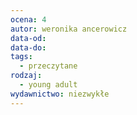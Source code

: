 ```yaml
---
ocena: 4
autor: weronika ancerowicz
data-od: 
data-do: 
tags:
  - przeczytane
rodzaj:
  - young adult
wydawnictwo: niezwykłe
---
```


